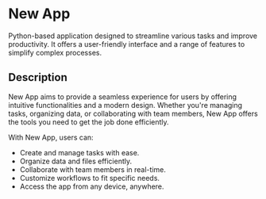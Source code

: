 # New App

 Python-based application designed to streamline various tasks and improve productivity. It offers a user-friendly interface and a range of features to simplify complex processes.

## Description

New App aims to provide a seamless experience for users by offering intuitive functionalities and a modern design. Whether you're managing tasks, organizing data, or collaborating with team members, New App offers the tools you need to get the job done efficiently.

With New App, users can:

- Create and manage tasks with ease.
- Organize data and files efficiently.
- Collaborate with team members in real-time.
- Customize workflows to fit specific needs.
- Access the app from any device, anywhere.


